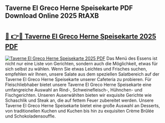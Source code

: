## Taverne El Greco Herne Speisekarte PDF Download Online 2025 RtAXB

# <h2><a href="http://gcebih.nevu.top/?p=Taverne+El+Greco+Herne+Speisekarte">🔗 👉🔴 Taverne El Greco Herne Speisekarte 2025 PDF</a></h2>

[![Taverne El Greco Herne Speisekarte 2025 PDF](https://i.imgur.com/dBaPXMq.png)](http://gcebih.nevu.top/?p=Taverne+El+Greco+Herne+Speisekarte)
Das Menü des Essens ist nicht nur eine Liste von Gerichten, sondern auch die Möglichkeit, etwas für sich selbst zu wählen. Wenn Sie etwas Leichtes und Frisches suchen, empfehlen wir Ihnen, unsere Salate aus dem speziellen Salatbereich auf der Taverne El Greco Herne Speisekarte unserer Cafeteria zu probieren. Für Fleischliebhaber bietet unsere Taverne El Greco Herne Speisekarte eine umfangreiche Auswahl an Rind-, Schweinefleisch-, Hühnchen- und Fischgerichten. Unseren Auserwählten bieten wir exquisite Gerichte wie Schaschlik und Steak an, die auf fettem Feuer zubereitet werden. Unsere Taverne El Greco Herne Speisekarte bietet eine große Auswahl an Desserts, von traditionellen Kuchen und Kuchen bis hin zu exquisiten Crème Brûlée und Schokoladensouffle.
